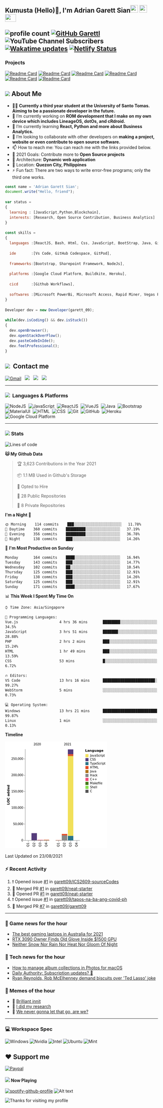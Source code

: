 <h2> Kumusta (Hello)🙏, I'm Adrian Garett Sian<img src="https://cultofthepartyparrot.com/parrots/hd/githubparrot.gif" width="25" height="25"/>
    <img src="https://cultofthepartyparrot.com/flags/hd/iranparrot.gif" width="25" height="25"/>
    <img src="https://cultofthepartyparrot.com/parrots/asyncparrot.gif" width="36" height="25"/>
 

![profile count](https://komarev.com/ghpvc/?username=garett09&color=red) 
[![GitHub Garettl](https://img.shields.io/github/followers/garett09?label=follow&style=social)](https://github.com/garett09) 
![YouTube Channel Subscribers](https://img.shields.io/youtube/channel/subscribers/UChAoCAh1jVTaMz0Sc61X5Xw?style=social) 
[![Wakatime updates](https://github.com/garett09/garett09/actions/workflows/update-commits.yml/badge.svg?branch=main)](https://github.com/garett09/garett09/actions/workflows/update-commits.yml) 
[![Netlify Status](https://api.netlify.com/api/v1/badges/62999bf4-98d2-4882-a325-da266023bf2b/deploy-status)](https://app.netlify.com/sites/cocky-mccarthy-7a67fb/deploys)
&nbsp;
    
### Projects
[![Readme Card](https://github-readme-stats.vercel.app/api/pin/?username=garett09&repo=tapos-na-ba-ang-covid-ph&show_owner=true)](https://github.com/garett09/tapos-na-ba-ang-covid-ph)
[![Readme Card](https://github-readme-stats.vercel.app/api/pin/?username=garett09&repo=project-COVID&show_owner=true)](https://github.com/garett09/project-COVID)
[![Readme Card](https://github-readme-stats.vercel.app/api/pin/?username=garett09&repo=afk-hotel&show_owner=true)](https://github.com/garett09/afk-hotel)
[![Readme Card](https://github-readme-stats.vercel.app/api/pin/?username=garett09&repo=garett09&show_owner=true)](https://github.com/garett09/garett09)
[![Readme Card](https://github-readme-stats.vercel.app/api/pin/?username=garett09&repo=myhub&show_owner=true)](https://github.com/garett09/myhub)
[![Readme Card](https://github-readme-stats.vercel.app/api/pin/?username=garett09&repo=techfolio&show_owner=true)](https://github.com/garett09/techfolio)


    
## <img src="https://media.giphy.com/media/fTsZNbPQxJWtor2LXE/giphy.gif"  width="30">&nbsp;About Me
-   👩‍💻  **Currently a third year student at the University of Santo Tomas. Aiming to be a passionate developer in the future.**
-   🔭  I’m currently working on  **ROM development that I make on my own device which includes LineageOS, dotOs, and cRdroid.**
-   🌱  I’m currently learning **React, Python and more about Business Analytics.**
-   👯  I’m looking to collaborate with other developers on **making a project, website or even contribute to open source software.**
-   📫  How to reach me: You can reach me with the links provided below. 
-   🥅  2021 Goals: Contribute more to **Open Source projects**
-   👷  Architecture: **Dynamic web application**
-   📍   Location: **Quezon City, Philippines** 
-   ⚡  Fun fact: There are two ways to write error-free programs; only the third one works.

```javascript
const name = 'Adrian Garett Sian';
document.write("Hello, friend");

var status = 
{ 
  learning : [JavaScript,Python,Blockchain],
  interests: [Research, Open Source Contribution, Business Analytics]
}

const skills = 
{
  languages :[ReactJS, Bash, Html, Css, JavaScript, BootStrap, Java, Git, Markdown, VueJS],
  
  ide       :[Vs Code, GitHub Codespace, GitPod],
  
  frameworks:[Bootstrap, Sharepoint Framework, NodeJs],
  
  platforms :[Google Cloud Platform, Buildkite, Heroku],
  
  cicd      :[Github Workflows],

  softwares :[Microsoft PowerBi, Microsoft Access, Rapid Miner, Vegas Pro]
}

Developer dev = new Developer(garett_09);

while(dev.isCoding() && dev.isStuck())  
{
  dev.openBrowser();
  dev.openStackOverFlow();
  dev.pasteCodeInIde();
  dev.feelProfessional();
}
```

## <img src="https://media.giphy.com/media/c5vDr1rkcbcrBwG9SX/giphy.gif" width="30">&nbsp; Contact me

<a href="mailto:adriansian@gmail.com"><img alt="Gmail" src="https://img.shields.io/badge/Gmail-D14836?style=for-the-badge&logo=gmail&logoColor=white" /></a> &nbsp;
<a href="https://instagram.com/adriansian"><img src="https://img.shields.io/badge/@adriansian_-E4405F?style=for-the-badge&logo=instagram&logoColor=white"/></a> &nbsp;
<a href="https://t.me/garett_09"><img src="https://img.shields.io/badge/@garett_09_-2CA5E0?style=for-the-badge&logo=telegram&logoColor=white"/></a> &nbsp;
<a href="https://www.linkedin.com/in/adrian-garett-sian-766775159/"><img src="https://img.shields.io/badge/-Adrian%20Garett%20Sian-blue?style=flat-square&logo=Linkedin&logoColor=white&link=https://www.linkedin.com/in/adrian-garett-sian-766775159/"/></a> &nbsp;

---

###  <img src="https://media.giphy.com/media/WUlplcMpOCEmTGBtBW/giphy.gif" width="30"> &nbsp;Languages & Platforms

![NodeJS](https://img.shields.io/badge/Node.js-43853D?style=for-the-badge&logo=node.js&logoColor=white)&nbsp;
![JavaScript](https://img.shields.io/badge/JavaScript-F7DF1E?style=for-the-badge&logo=javascript&logoColor=black)&nbsp;
![ReactJS](https://img.shields.io/badge/React.js-20232A?style=for-the-badge&logo=react&logoColor=61DAFB)&nbsp;
![VueJS](https://img.shields.io/badge/Vue.js-35495E?style=for-the-badge&logo=vuedotjs&logoColor=4FC08D)&nbsp;
![Java](https://img.shields.io/badge/Java-ED8B00?style=for-the-badge&logo=java&logoColor=white)&nbsp;
![Bootstrap](https://img.shields.io/badge/Bootstrap-563D7C?style=for-the-badge&logo=bootstrap&logoColor=white)&nbsp;
![MaterialUI](https://img.shields.io/badge/Material--UI-0081CB?style=for-the-badge&logo=material-ui&logoColor=white)&nbsp;
![HTML](https://img.shields.io/badge/HTML-E34F26?style=for-the-badge&logo=html5&logoColor=white)&nbsp;
![CSS](https://img.shields.io/badge/CSS-1572B6?style=for-the-badge&logo=css&logoColor=white)&nbsp;
![Git](https://img.shields.io/badge/git-%23F05033.svg?style=for-the-badge&logo=git&logoColor=white)&nbsp;
![GitHub](https://img.shields.io/badge/GitHub-100000?style=for-the-badge&logo=github&logoColor=white)&nbsp;
![Heroku](https://img.shields.io/badge/Heroku-430098?style=for-the-badge&logo=heroku&logoColor=white)&nbsp;
![Google Cloud Platform](https://img.shields.io/badge/Google_Cloud-4285F4?style=for-the-badge&logo=google-cloud&logoColor=white)&nbsp;

---

### <img src="https://media.giphy.com/media/l378c04F2fjeZ7vH2/giphy.gif" width="30">&nbsp;Stats


<!--START_SECTION:waka-->
![Lines of code](https://img.shields.io/badge/From%20Hello%20World%20I%27ve%20Written-324663%20lines%20of%20code-blue)

**🐱 My Github Data** 

> 🏆 3,623 Contributions in the Year 2021
 > 
> 📦 1.1 MB Used in Github's Storage 
 > 
> 💼 Opted to Hire
 > 
> 📜 28 Public Repositories 
 > 
> 🔑 8 Private Repositories  
 > 
**I'm a Night 🦉** 

```text
🌞 Morning    114 commits    ███░░░░░░░░░░░░░░░░░░░░░░   11.78% 
🌆 Daytime    360 commits    █████████░░░░░░░░░░░░░░░░   37.19% 
🌃 Evening    356 commits    █████████░░░░░░░░░░░░░░░░   36.78% 
🌙 Night      138 commits    ███░░░░░░░░░░░░░░░░░░░░░░   14.26%

```
📅 **I'm Most Productive on Sunday** 

```text
Monday       164 commits    ████░░░░░░░░░░░░░░░░░░░░░   16.94% 
Tuesday      143 commits    ███░░░░░░░░░░░░░░░░░░░░░░   14.77% 
Wednesday    102 commits    ██░░░░░░░░░░░░░░░░░░░░░░░   10.54% 
Thursday     125 commits    ███░░░░░░░░░░░░░░░░░░░░░░   12.91% 
Friday       138 commits    ███░░░░░░░░░░░░░░░░░░░░░░   14.26% 
Saturday     125 commits    ███░░░░░░░░░░░░░░░░░░░░░░   12.91% 
Sunday       171 commits    ████░░░░░░░░░░░░░░░░░░░░░   17.67%

```


📊 **This Week I Spent My Time On** 

```text
⌚︎ Time Zone: Asia/Singapore

💬 Programming Languages: 
Vue.js                   4 hrs 36 mins       ████████░░░░░░░░░░░░░░░░░   34.5% 
JavaScript               3 hrs 51 mins       ███████░░░░░░░░░░░░░░░░░░   28.88% 
PHP                      2 hrs 2 mins        ███░░░░░░░░░░░░░░░░░░░░░░   15.24% 
HTML                     1 hr 49 mins        ███░░░░░░░░░░░░░░░░░░░░░░   13.59% 
CSS                      53 mins             █░░░░░░░░░░░░░░░░░░░░░░░░   6.72%

🔥 Editors: 
VS Code                  13 hrs 16 mins      ████████████████████████░   99.27% 
WebStorm                 5 mins              ░░░░░░░░░░░░░░░░░░░░░░░░░   0.73%

💻 Operating System: 
Windows                  13 hrs 21 mins      █████████████████████████   99.87% 
Linux                    1 min               ░░░░░░░░░░░░░░░░░░░░░░░░░   0.13%

```

**Timeline**

![Chart not found](https://raw.githubusercontent.com/garett09/garett09/main/charts/bar_graph.png) 


 Last Updated on 23/08/2021
<!--END_SECTION:waka-->

### :zap: Recent Activity

<!--START_SECTION:activity-->
1. ❗️ Opened issue [#1](https://github.com/garett09/ICS2609-sourceCodes/issues/1) in [garett09/ICS2609-sourceCodes](https://github.com/garett09/ICS2609-sourceCodes)
2. 🎉 Merged PR [#1](https://github.com/garett09/neat-starter/pull/1) in [garett09/neat-starter](https://github.com/garett09/neat-starter)
3. 💪 Opened PR [#1](https://github.com/garett09/neat-starter/pull/1) in [garett09/neat-starter](https://github.com/garett09/neat-starter)
4. ❗️ Opened issue [#1](https://github.com/garett09/tapos-na-ba-ang-covid-ph/issues/1) in [garett09/tapos-na-ba-ang-covid-ph](https://github.com/garett09/tapos-na-ba-ang-covid-ph)
5. 🎉 Merged PR [#7](https://github.com/garett09/garett09/pull/7) in [garett09/garett09](https://github.com/garett09/garett09)
<!--END_SECTION:activity-->

---

### 📣 Game news for the hour

<!-- GAME:START -->
 - [The best gaming laptops in Australia for 2021](https://www.pcgamer.com/the-best-gaming-laptops-in-australia-for-2021)
 - [RTX 3090 Owner Finds Old Glove Inside $1500 GPU](https://kotaku.com/rtx-3090-owner-finds-old-glove-inside-1500-gpu-1847536432)
 - [Neither Snow Nor Rain Nor Heat Nor Gloom Of Night](https://kotaku.com/neither-snow-nor-rain-nor-heat-nor-gloom-of-night-1847536350)<!-- GAME:END -->

### 📣 Tech news for the hour

<!-- TECH:START -->
 - [How to manage album collections in Photos for macOS](https://appleinsider.com/articles/21/08/22/how-to-manage-album-collections-in-photos-for-macos?utm_medium=rss)
 - [Daily Authority: Subscription updates? 💸](https://www.androidauthority.com/newsletters/da-august-23-2021/)
 - [Ryan Reynolds, Rob McElhenney demand biscuits over 'Ted Lasso' joke](https://appleinsider.com/articles/21/08/23/ryan-reynolds-rob-mcelhenny-demand-biscuits-over-ted-lasso-joke?utm_medium=rss)<!-- TECH:END -->

### 📣 Memes of the hour

<!-- MEMES:START -->
 - 🚖 [Brilliant innit](http://9gag.com/gag/aWjXxgq)
 - 🚯 [I did my research](http://9gag.com/gag/aMKLKeW)
 - 🚯 [We never gonna let that go, are we?](http://9gag.com/gag/aoM7POx)<!-- MEMES:END -->

--- 



### 💻 Workspace Spec

![Windows](https://img.shields.io/badge/Windows-11-0078D6?style=for-the-badge&logo=windows&logoColor=white)
![Nvidia](https://img.shields.io/badge/NVIDIA-RTX3070-76B900?style=for-the-badge&logo=nvidia&logoColor=white)
![Intel](https://img.shields.io/badge/Intel-Core_i7_10th-0071C5?style=for-the-badge&logo=intel&logoColor=white)
![Ubuntu](https://img.shields.io/badge/Ubuntu-E95420?style=for-the-badge&logo=ubuntu&logoColor=white)
![Mint](https://img.shields.io/badge/Linux_Mint-87CF3E?style=for-the-badge&logo=linux-mint&logoColor=white)


## ❤ Support me
[![Paypal](https://img.shields.io/badge/PayPal-garett_09?style=for-the-badge&logo=paypal&logoColor=white)](https://paypal.me/garett_09)


#### <img src="https://media.giphy.com/media/vybWlRniCXzZC/giphy.gif" width="30">&nbsp;Now Playing 

 [![spotify-github-profile](https://spotify-github-profile.vercel.app/api/view?uid=garett_09&cover_image=true&theme=default)](https://spotify-github-profile.vercel.app/api/view?uid=garett_09&redirect=true)
![Alt text](https://spotify-recently-played-readme.vercel.app/api?user=garett_09&width=510)

<img height="120" alt="Thanks for visiting my profile" width="100%" src="https://github.com/dibyendu415/dibyendu415/blob/master/marquee.svg" />

